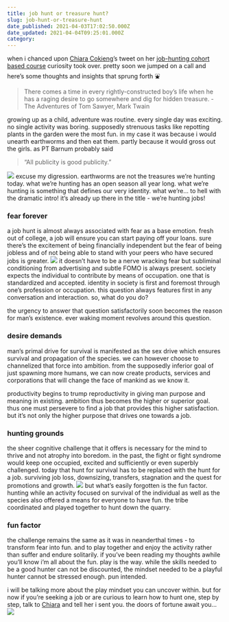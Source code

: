```yaml
---
title: job hunt or treasure hunt?
slug: job-hunt-or-treasure-hunt
date_published: 2021-04-03T17:02:50.000Z
date_updated: 2021-04-04T09:25:01.000Z
category: 
---
```

when i chanced upon [Chiara Cokieng](https://chiaracokieng.com/)’s tweet on her [job-hunting cohort based course](https://twitter.com/chiaracokieng/status/1363428702760108034?s=21) curiosity took over. pretty soon we jumped on a call and here’s some thoughts and insights that sprung forth ⛲️

> There comes a time in every rightly-constructed boy’s life when he has a raging desire to go somewhere and dig for hidden treasure. - The Adventures of Tom Sawyer, Mark Twain

growing up as a child, adventure was routine. every single day was exciting. no single activity was boring. supposedly strenuous tasks like repotting plants in the garden were the most fun. in my case it was because i would unearth earthworms and then eat them. partly because it would gross out the girls. as PT Barnum probably said 

> “All publicity is good publicity.”

![](https://images.unsplash.com/photo-1612257998531-70e0d0a15f6d?crop=entropy&amp;cs=tinysrgb&amp;fit=max&amp;fm=jpg&amp;ixid=MnwxNDIyNzR8MHwxfHNlYXJjaHwyfHx0cmVhc3VyZSUyMGh1bnR8ZW58MHx8fHwxNjE3NTEwNjAx&amp;ixlib=rb-1.2.1&amp;q=80&amp;w=1080)
excuse my digression. earthworms are not the treasures we’re hunting today. what we’re hunting has an open season all year long. what we’re hunting is something that defines our very identity. what we’re… to hell with the dramatic intro! it’s already up there in the title - we’re hunting jobs!

### fear forever

a job hunt is almost always associated with fear as a base emotion. fresh out of college, a job will ensure you can start paying off your loans. sure there’s the excitement of being financially independent but the fear of being jobless and of not being able to stand with your peers who have secured jobs is greater.
![](https://images.unsplash.com/photo-1611673982975-b68f09c3d9c8?crop=entropy&amp;cs=tinysrgb&amp;fit=max&amp;fm=jpg&amp;ixid=MnwxNDIyNzR8MHwxfHNlYXJjaHw1N3x8ZmVhcnxlbnwwfHx8fDE2MTYwMzk1NzE&amp;ixlib=rb-1.2.1&amp;q=80&amp;w=1080)
it doesn’t have to be a nerve wracking fear but subliminal conditioning from advertising and subtle FOMO is always present. society expects the individual to contribute by means of occupation. one that is standardized and accepted. identity in society is first and foremost through one’s profession or occupation. this question always features first in any conversation and interaction. so, what do you do?

the urgency to answer that question satisfactorily soon becomes the reason for man’s existence. ever waking moment revolves around this question.

### desire demands

man’s primal drive for survival is manifested as the sex drive which ensures survival and propagation of the species. we can however choose to channelized that force into ambition. from the supposedly inferior goal of just spawning more humans, we can now create products, services and corporations that will change the face of mankind as we know it.

productivity begins to trump reproductivity in giving man purpose and meaning in existing. ambition thus becomes the higher or superior goal. thus one must persevere to find a job that provides this higher satisfaction. but it’s not only the higher purpose that drives one towards a job.

### hunting grounds

the sheer cognitive challenge that it offers is necessary for the mind to thrive and not atrophy into boredom. in the past, the fight or fight syndrome would keep one occupied, excited and sufficiently or even superbly challenged. today that hunt for survival has to be replaced with the hunt for a job. surviving job loss, downsizing, transfers, stagnation and the quest for promotions and growth.
![](https://images.unsplash.com/photo-1610748604799-dbec8cc22cd5?crop=entropy&amp;cs=tinysrgb&amp;fit=max&amp;fm=jpg&amp;ixid=MnwxNDIyNzR8MHwxfHNlYXJjaHwxNHx8aHVudGluZ3xlbnwwfHx8fDE2MTYwNDA2Nzg&amp;ixlib=rb-1.2.1&amp;q=80&amp;w=1080)
but what’s easily forgotten is the fun factor. hunting while an activity focused on survival of the individual as well as the species also offered a means for everyone to have fun. the tribe coordinated and played together to hunt down the quarry.

### fun factor

the challenge remains the same as it was in neanderthal times - to transform fear into fun. and to play together and enjoy the activity rather than suffer and endure solitarily. if you’ve been reading my thoughts awhile you’ll know i’m all about the fun. play is the way. while the skills needed to be a good hunter can not be discounted, the mindset needed to be a playful hunter cannot be stressed enough. pun intended.

i will be talking more about the play mindset you can uncover within. but for now if you’re seeking a job or are curious to learn how to hunt one, step by step, talk to [Chiara](https://twitter.com/chiaracokieng) and tell her i sent you. the doors of fortune await you…
![](https://images.unsplash.com/photo-1526328828355-69b01701ca6a?crop=entropy&amp;cs=tinysrgb&amp;fit=max&amp;fm=jpg&amp;ixid=MnwxNDIyNzR8MHwxfHNlYXJjaHwzN3x8aW50ZXJ2aWV3fGVufDB8fHx8MTYxNzUxMDY4NQ&amp;ixlib=rb-1.2.1&amp;q=80&amp;w=1080)
